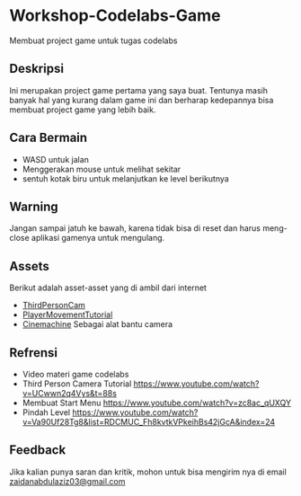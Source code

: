# Workshop-Codelabs-Game
Membuat project game untuk tugas codelabs

## Deskripsi 
Ini merupakan project game pertama yang saya buat. Tentunya masih banyak hal yang kurang dalam game ini dan berharap kedepannya bisa membuat project game yang lebih baik.

## Cara Bermain 
- WASD untuk jalan
- Menggerakan mouse untuk melihat sekitar
- sentuh kotak biru untuk melanjutkan ke level berikutnya

## Warning
Jangan sampai jatuh ke bawah, karena tidak bisa di reset dan harus meng-close aplikasi gamenya untuk mengulang.

## Assets
Berikut adalah asset-asset yang di ambil dari internet
- [ThirdPersonCam](https://www.mediafire.com/file/85mzc8agsyvsuoh/ThirdPersonCam.cs/file)
- [PlayerMovementTutorial](https://www.mediafire.com/file/1b7mf5d36mi6nra/PlayerMovementTutorial.cs/file)
- [Cinemachine](https://unity.com/unity/features/editor/art-and-design/cinemachine) Sebagai alat bantu camera

## Refrensi
- Video materi game codelabs
- Third Person Camera Tutorial https://www.youtube.com/watch?v=UCwwn2q4Vys&t=88s
- Membuat Start Menu https://www.youtube.com/watch?v=zc8ac_qUXQY
- Pindah Level https://www.youtube.com/watch?v=Va90Uf28Tg8&list=RDCMUC_Fh8kvtkVPkeihBs42jGcA&index=24

## Feedback
Jika kalian punya saran dan kritik, mohon untuk bisa mengirim nya di email zaidanabdulaziz03@gmail.com 
